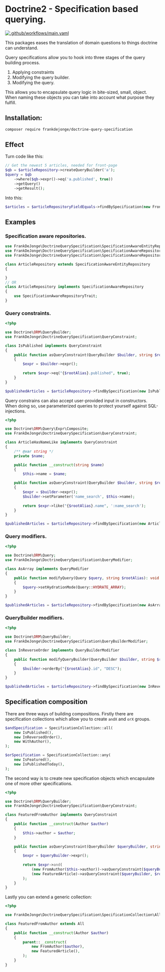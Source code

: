 # Doctrine2 - Specification based querying.

[![.github/workflows/main.yaml](https://github.com/frankdejonge/doctrine-query-specification/actions/workflows/main.yaml/badge.svg)](https://github.com/frankdejonge/doctrine-query-specification/actions/workflows/main.yaml)

This packages eases the translation of domain questions to things doctrine can understand.

Query specifications allow you to hook into three stages of the query building process.

1. Applying constraints
2. Modifying the query builder.
3. Modifying the query.

This allows you to encapsulate query logic in bite-sized, small, object. When naming these
objects you can take into account what purpose they fulfill.

## Installation:

```bash
composer require frankdejonge/doctrine-query-specification
```

## Effect

Turn code like this:

```php
// Get the newest 5 articles, needed for front-page
$qb = $articleRepository->createQueryBuilder('a');
$query = $qb
    ->where($qb->expr()->eq('a.published', true))
    ->getQuery()
    ->getResult();
```

Into this:

```php
$articles = $articleRepositoryFieldEquals->findBySpecification(new FrontPageArticles());
```


## Examples

### Specification aware repositories.

```php
use FrankDeJonge\DoctrineQuerySpecification\SpecificationAwareEntityRepository;
use FrankDeJonge\DoctrineQuerySpecification\SpecificationAwareRepository;
use FrankDeJonge\DoctrineQuerySpecification\SpecificationAwareRepositoryTrait;

class ArticleRepository extends SpecificationAwareEntityRepository
{

}
// OR
class ArticleRepository implements SpecificationAwareRepository
{
    use SpecificationAwareRepositoryTrait;
}
```

### Query constraints.

```php
<?php

use Doctrine\ORM\QueryBuilder;
use FrankDeJonge\DoctrineQuerySpecification\QueryConstraint;

class IsPublished implements QueryConstraint
{
    public function asQueryConstraint(QueryBuilder $builder, string $rootAlias): ?object
    {
        $expr = $builder->expr();
        
        return $expr->eq("{$rootAlias}.published", true);
    }
}

$publishedArticles = $articleRepository->findBySpecification(new IsPublished);
```

Query constrains can also accept user-provided input in constructors. When doing so, use
parameterized queries to protect yourself against SQL-injections.

```php
<?php

use Doctrine\ORM\Query\Expr\Composite;
use FrankDeJonge\DoctrineQuerySpecification\QueryConstraint;

class ArticleHasNameLike implements QueryConstraint
{
    /** @var string */
    private $name;

    public function __construct(string $name)
    {
        $this->name = $name;

    public function asQueryConstraint(QueryBuilder $builder, string $rootAlias): ?object
    {
        $expr = $builder->expr();
        $builder->setParameter('name_search', $this->name);
        
        return $expr->like("{$rootAlias}.name", ':name_search');
    }
}

$publishedArticles = $articleRepository->findBySpecification(new ArticleHasNameLike('Awesome Name'));
```

### Query modifiers.

```php
<?php

use Doctrine\ORM\Query;
use FrankDeJonge\DoctrineQuerySpecification\QueryModifier;

class AsArray implements QueryModifier
{
    public function modifyQuery(Query $query, string $rootAlias): void
    {
        $query->setHydrationMode(Query::HYDRATE_ARRAY);
    }
}

$publishedArticles = $articleRepository->findBySpecification(new AsArray);
```

### QueryBuilder modifiers.

```php
<?php

use Doctrine\ORM\QueryBuilder;
use FrankDeJonge\DoctrineQuerySpecification\QueryBuilderModifier;

class InReverseOrder implements QueryBuilderModifier
{
    public function modifyQueryBuilder(QueryBuilder $builder, string $rootAlias): void 
    {
        $builder->orderBy("{$rootAlias}.id", "DESC");
    }
}

$publishedArticles = $articleRepository->findBySpecification(new InReverseOrder);
```

## Specification composition

There are three ways of building compositions. Firstly there are specification collections
which allow you to create `andX` and `orX` groups.

```php
$andSpecification = SpecificationCollection::all(
    new IsPublished(),
    new InReversedOrder(),
    new WithAuthor(),
);

$orSpecification = SpecificationCollection::any(
    new IsFeatured(),
    new IsPublishedToday(),
);
```

The second way is to create new specification objects which encapsulate one of more other
specifications.

```php
<?php

use Doctrine\ORM\QueryBuilder;
use FrankDeJonge\DoctrineQuerySpecification\QueryConstraint;

class FeaturedFromAuthor implements QueryConstraint
{
    public function __construct(Author $author)
    {
        $this->author = $author;
    }

    public function asQueryConstraint(QueryBuilder $queryBuilder, string $rootAlias): ?object
    {
        $expr = $queryBuilder->expr();
        
        return $expr->and(
            (new FromAuthor($this->author))->asQueryConstraint($queryBuilder, $rootAlias),
            (new FeaturedArticle)->asQueryConstraint($queryBuilder, $rootAlias),
        );
    }
}
```

Lastly you can extend a generic collection:

```php
<?php

use FrankDeJonge\DoctrineQuerySpecification\SpecificationCollection\All;

class FeaturedFromAuthor extends All
{
    public function __construct(Author $author)
    {
        parent::__construct(
            new FromAuthor($author),
            new FeaturedArticle(),
        );
    }
}
```
